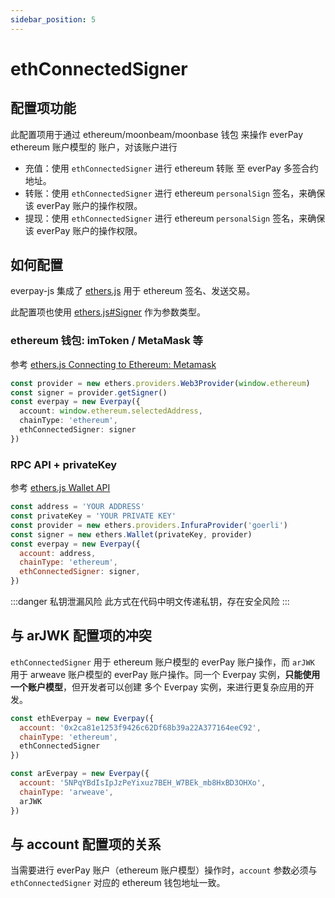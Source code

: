 ```yaml
---
sidebar_position: 5
---
```


# ethConnectedSigner

## 配置项功能

此配置项用于通过 ethereum/moonbeam/moonbase 钱包 来操作 everPay ethereum 账户模型的 账户，对该账户进行

* 充值：使用 `ethConnectedSigner` 进行 ethereum 转账 至 everPay 多签合约地址。
* 转账：使用 `ethConnectedSigner` 进行 ethereum `personalSign` 签名，来确保该 everPay 账户的操作权限。
* 提现：使用 `ethConnectedSigner` 进行 ethereum `personalSign` 签名，来确保该 everPay 账户的操作权限。

## 如何配置

everpay-js 集成了 [ethers.js](https://docs.ethers.io/v5/) 用于 ethereum 签名、发送交易。

此配置项也使用 [ethers.js#Signer](https://docs.ethers.io/v5/api/signer/#Signer) 作为参数类型。

### ethereum 钱包: imToken / MetaMask 等

参考 [ethers.js Connecting to Ethereum: Metamask](https://docs.ethers.io/v5/getting-started/#getting-started--connecting)

```ts
const provider = new ethers.providers.Web3Provider(window.ethereum)
const signer = provider.getSigner()
const everpay = new Everpay({
  account: window.ethereum.selectedAddress,
  chainType: 'ethereum',
  ethConnectedSigner: signer
})
```

### RPC API + privateKey

参考 [ethers.js Wallet API](https://docs.ethers.io/v5/api/signer/#Wallet)

```js
const address = 'YOUR ADDRESS'
const privateKey = 'YOUR PRIVATE KEY'
const provider = new ethers.providers.InfuraProvider('goerli')
const signer = new ethers.Wallet(privateKey, provider)
const everpay = new Everpay({
  account: address,
  chainType: 'ethereum',
  ethConnectedSigner: signer,
})
```

:::danger 私钥泄漏风险
此方式在代码中明文传递私钥，存在安全风险
:::

## 与 arJWK 配置项的冲突

`ethConnectedSigner` 用于 ethereum 账户模型的 everPay 账户操作，而 `arJWK` 用于 arweave 账户模型的 everPay 账户操作。同一个 Everpay 实例，**只能使用一个账户模型**，但开发者可以创建 多个 Everpay 实例，来进行更复杂应用的开发。

```js
const ethEverpay = new Everpay({
  account: '0x2ca81e1253f9426c62Df68b39a22A377164eeC92',
  chainType: 'ethereum',
  ethConnectedSigner
})

const arEverpay = new Everpay({
  account: '5NPqYBdIsIpJzPeYixuz7BEH_W7BEk_mb8HxBD3OHXo',
  chainType: 'arweave',
  arJWK
})
```

## 与 account 配置项的关系

当需要进行 everPay 账户（ethereum 账户模型）操作时，`account` 参数必须与 `ethConnectedSigner` 对应的 ethereum 钱包地址一致。
